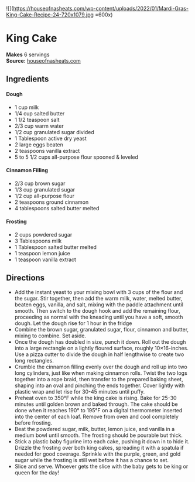 ![](https://houseofnasheats.com/wp-content/uploads/2022/01/Mardi-Gras-King-Cake-Recipe-24-720x1079.jpg =600x)

# King Cake

**Makes** 6 servings  
**Source:** [houseofnasheats.com](https://houseofnasheats.com/king-cake-recipe/)

##  Ingredients

#### Dough
- 1 cup milk
- 1/4 cup salted butter
- 1 1/2 teaspoon salt
- 2/3 cup warm water
- 1/2 cup granulated sugar divided
- 1 Tablespoon active dry yeast
- 2 large eggs beaten
- 2 teaspoons vanilla extract
- 5 to 5 1/2 cups all-purpose flour spooned & leveled
#### Cinnamon Filling
- 2/3 cup brown sugar
- 1/3 cup granulated sugar
- 1/2 cup all-purpose flour
- 2 teaspoons ground cinnamon
- 4 tablespoons salted butter melted
#### Frosting
- 2 cups powdered sugar
- 3 Tablespoons milk
- 1 Tablespoon salted butter melted
- 1 teaspoon lemon juice
- 1 teaspoon vanilla extract

##  Directions

- Add the instant yeast to your mixing bowl with 3 cups of the flour and the sugar. 
Stir together, then add the warm milk, water, melted butter, beaten eggs, vanilla, and salt, 
mixing with the paddle attachment until smooth. Then switch to the dough hook and add the remaining flour, 
proceeding as normal with the kneading until you have a soft, smooth dough. 
Let the dough rise for 1 hour in the fridge
- Combine the brown sugar, granulated sugar, flour, cinnamon and butter, mixing to combine. Set aside. 
- Once the dough has doubled in size, punch it down. Roll out the dough into a large rectangle on a lightly floured surface, 
roughly 10×16-inches. Use a pizza cutter to divide the dough in half lengthwise to create two long rectangles.
- Crumble the cinnamon filling evenly over the dough and roll up into two long cylinders, 
just like when making cinnamon rolls. Twist the two logs together into a rope braid, 
then transfer to the prepared baking sheet, shaping into an oval and pinching the ends together. 
Cover lightly with plastic wrap and let rise for 30-45 minutes until puffy.
- Preheat oven to 350°F while the king cake is rising. Bake for 25-30 minutes until golden brown and baked through. 
The cake should be done when it reaches 190° to 195°F on a digital thermometer inserted into the center of each loaf.
Remove from oven and cool completely before frosting.
- Beat the powdered sugar, milk, butter, lemon juice, and vanilla in a medium bowl until smooth. 
The frosting should be pourable but thick.
- Stick a plastic baby figurine into each cake, pushing it down in to hide it. 
Drizzle the frosting over both king cakes, spreading it with a spatula if needed for good coverage. 
Sprinkle with the purple, green, and gold sugar while the frosting is still wet before it has a chance to set.
- Slice and serve. Whoever gets the slice with the baby gets to be king or queen for the day!
